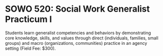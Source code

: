 # SOWO 520: Social Work Generalist Practicum I

Students learn generalist competencies and behaviors by demonstrating core knowledge, skills, and values through direct (individuals, families, small groups) and macro (organizations, communities) practice in an agency setting (Field Fee: $300).